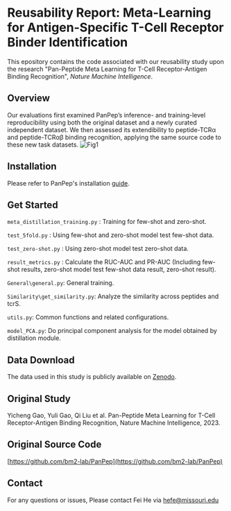 # Reusability Report: Meta-Learning for Antigen-Specific T-Cell Receptor Binder Identification 

This epository contains the code associated with our reusability study upon the research "Pan-Peptide Meta Learning for T-Cell Receptor-Antigen Binding Recognition", *Nature Machine Intelligence*.

## Overview
Our evaluations first examined PanPep’s inference- and training-level reproducibility using both the original dataset and a newly curated independent dataset. We then assessed its extendibility to peptide-TCRα and peptide-TCRαβ binding recognition, applying the same source code to these new task datasets.
![Fig1]()

## Installation
Please refer to PanPep's installation [guide](https://github.com/bm2-lab/PanPep/tree/main?tab=readme-ov-file#requirements).

## Get Started

`meta_distillation_training.py` : Training for few-shot and zero-shot. 

`test_5fold.py` : Using few-shot and zero-shot model test few-shot data. 

`test_zero-shot.py` : Using zero-shot model test zero-shot data. 

`result_metrics.py` : Calculate the RUC-AUC and PR-AUC (Including few-shot results, zero-shot model test few-shot data result, zero-shot result).

`General\general.py`: General training.

`Similarity\get_similarity.py`: Analyze the similarity across peptides and tcrS.

`utils.py`: Common functions and related configurations.

`model_PCA.py`: Do principal component analysis for the model obtained by distillation module.


## Data Download
The data used in this study is publicly available on [Zenodo](https://doi.org/10.5281/zenodo.16943691).

## Original Study

Yicheng Gao, Yuli Gao, Qi Liu et al. Pan-Peptide Meta Learning for T-Cell Receptor-Antigen Binding Recognition, Nature Machine Intelligence, 2023.

## Original Source Code

[https://github.com/bm2-lab/PanPep](https://github.com/bm2-lab/PanPep)

## Contact

For any questions or issues, Please contact Fei He via [hefe@missouri.edu](hefe@missouri.edu)
